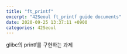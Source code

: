 ```yaml
---
title: "ft_printf"
excerpt: "42Seoul ft_printf guide documents"
date: 2020-09-25 13:37:11 +0900
categories: 42Seoul
---
```


glibc의 printf를 구현하는 과제